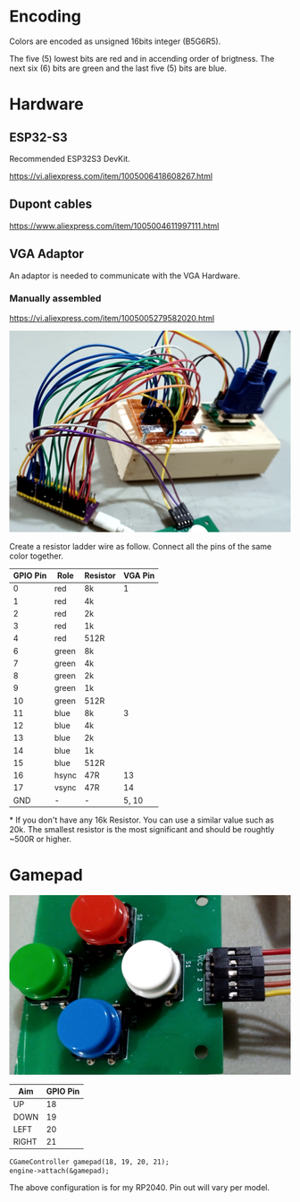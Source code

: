 # Encoding

Colors are encoded as unsigned 16bits integer (B5G6R5).

The five (5) lowest bits are red and in accending order of brigtness. The next six (6) bits are green and the last five (5) bits are blue.


# Hardware

## ESP32-S3

Recommended ESP32S3 DevKit.

https://vi.aliexpress.com/item/1005006418608267.html

## Dupont cables

https://www.aliexpress.com/item/1005004611997111.html


## VGA Adaptor

An adaptor is needed to communicate with the VGA Hardware.



### Manually assembled


https://vi.aliexpress.com/item/1005005279582020.html

![Image](images/20250209_015201-crop.jpg "icon")


Create a resistor ladder wire as follow. Connect all the pins of the same color together.


| GPIO Pin | Role  | Resistor | VGA Pin |
| -------- | ----- | -------- | ------- |
| 0        | red   | 8k       | 1       |
| 1        | red   | 4k       |
| 2        | red   | 2k       |
| 3        | red   | 1k       |
| 4        | red   | 512R     |
| 6        | green | 8k       |
| 7        | green | 4k       |
| 8        | green | 2k       |
| 9        | green | 1k       |
| 10       | green | 512R     |
| 11       | blue  | 8k       | 3       |
| 12       | blue  | 4k       |
| 13       | blue  | 2k       |
| 14       | blue  | 1k       |
| 15       | blue  | 512R     |
| 16       | hsync | 47R      | 13      |
| 17       | vsync | 47R      | 14      |
| GND      | -     | -        | 5, 10   |

\* If you don't have any 16k Resistor. You can use a similar value such as 20k. The smallest resistor is the most significant and should be roughtly ~500R or higher.





# Gamepad

![Image](images/20241222_072413-crop.jpg "icon")



| Aim   | GPIO Pin |
| ----- | -------- |
| UP    | 18       |
| DOWN  | 19       |
| LEFT  | 20       |
| RIGHT | 21       |

```
CGameController gamepad(18, 19, 20, 21);
engine->attach(&gamepad);
```

The above configuration is for my RP2040. Pin out will vary per model.

